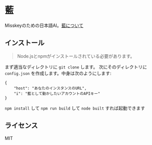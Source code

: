 # 藍
Misskeyのための日本語AI。[藍について](./torisetu.md)

## インストール
> Node.jsとnpmがインストールされている必要があります。

まず適当なディレクトリに `git clone` します。
次にそのディレクトリに `config.json` を作成します。中身は次のようにします:
```
{
	"host": "あなたのインスタンスのURL",
	"i": "藍として動かしたいアカウントのAPIキー"
}
```
`npm install` して `npm run build` して `node built` すれば起動できます

## ライセンス
MIT
